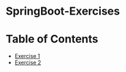 # SpringBoot-Exercises

# Table of Contents
* [Exercise 1](https://github.com/alejoalvarez/Spring-Exercises/tree/master/exercise1-springboot)
* [Exercise 2](https://github.com/alejoalvarez/Spring-Exercises/tree/master/exercise2-springboot)
